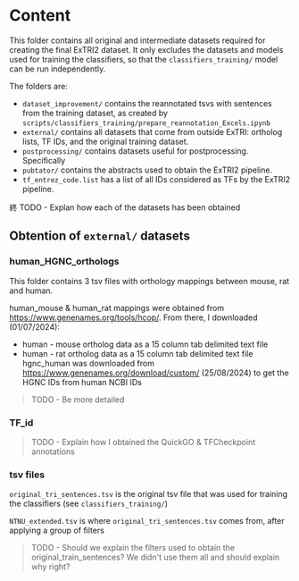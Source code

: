 # Content
This folder contains all original and intermediate datasets required for creating the final ExTRI2 dataset. It only excludes the datasets and models used for training the classifiers, so that the `classifiers_training/` model can be run independently.

The folders are:
* `dataset_improvement/` contains the reannotated tsvs with sentences from the training dataset, as created by `scripts/classifiers_training/prepare_reannotation_Excels.ipynb`
* `external/` contains all datasets that come from outside ExTRI: ortholog lists, TF IDs, and the original training dataset.
* `postprocessing/` contains datasets useful for postprocessing. Specifically
* `pubtator/` contains the abstracts used to obtain the ExTRI2 pipeline.
* `tf_entrez_code.list` has a list of all IDs considered as TFs by the ExTRI2 pipeline.


終 TODO - Explan how each of the datasets has been obtained

## Obtention of `external/` datasets
### human_HGNC_orthologs
This folder contains 3 tsv files with orthology mappings between mouse, rat and human. 

human_mouse & human_rat mappings were obtained from https://www.genenames.org/tools/hcop/. From there, I downloaded (01/07/2024):
* human - mouse ortholog data as a 15 column tab delimited text file
* human - rat ortholog data as a 15 column tab delimited text file
hgnc_human was downloaded from https://www.genenames.org/download/custom/ (25/08/2024) to get the HGNC IDs from human NCBI IDs

> TODO - Be more detailed

### TF_id
> TODO - Explain how I obtained the QuickGO & TFCheckpoint annotations
>

### tsv files
`original_tri_sentences.tsv` is the original tsv file that was used for training the classifiers (see `classifiers_training/`)

`NTNU_extended.tsv` is where `original_tri_sentences.tsv` comes from, after applying a group of filters

> TODO - Should we explain the filters used to obtain the original_train_sentences? We didn't use them all and should explain why right?